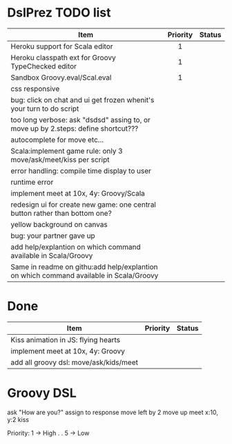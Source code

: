 DslPrez TODO list
=================
| Item        | Priority           | Status  |
| ------------- |:-------------:| -----:|
| Heroku support for Scala editor|1||
| Heroku classpath ext for Groovy TypeChecked editor|1||
| Sandbox Groovy.eval/Scal.eval|1||
| css responsive|||
| bug: click on chat and ui get frozen whenit's your turn to do script|||
| too long verbose: ask "dsdsd" assing to, or move up by 2.steps: define shortcut???|||
| autocomplete for move etc...|||
| Scala:implement game rule: only 3 move/ask/meet/kiss per script|||
| error handling: compile time display to user|||
| runtime error|||
| implement meet at 10x, 4y: Groovy/Scala|||
| redesign ui for create new game: one  central button rather than bottom one?|||
| yellow background on canvas|||
| bug: your partner gave up|||
| add help/explantion on which command available in Scala/Groovy|||
| Same in readme on githu:add help/explantion on which command available in Scala/Groovy|||

Done
=====
| Item        | Priority           | Status  |
| ------------- |:-------------:| -----:|
| Kiss animation in JS: flying hearts|||
| implement meet at 10x, 4y: Groovy|||
| add all groovy dsl: move/ask/kids/meet|||

Groovy DSL
==========
ask "How are you?" assign to response
move left by 2
move up
meet x:10, y:2
kiss




Priority:
1 -> High
.
.
5 -> Low
